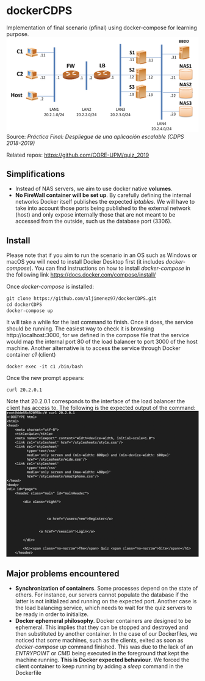 # dockerCDPS
Implementation of final scenario (pfinal) using docker-compose for learning purpose.
![alt scenario](https://github.com/aljimenez97/dockerCDPS/blob/master/github-resources/scenario.png)
Source: *Práctica Final: Despliegue de una aplicación escalable (CDPS 2018-2019)*

Related repos:
https://github.com/CORE-UPM/quiz_2019

## Simplifications 
- Instead of NAS servers, we aim to use docker native **volumes**.
- **No FireWall container will be set up**. By carefully defining the internal networks Docker itself publishes the expected *iptables*. We will have to take into account those ports being published to the external network (host) and only expose internally those that are not meant to be accessed from the outside, such us the database port (3306).

## Install 
Please note that if you aim to run the scenario in an OS such as Windows or macOS you will need to install Docker Desktop first (it includes *docker-compose*). You can find instructions on how to install *docker-compose* in the following link https://docs.docker.com/compose/install/

Once *docker-compose* is installed:
```
git clone https://github.com/aljimenez97/dockerCDPS.git
cd dockerCDPS
docker-compose up
```
It will take a while for the last command to finish. Once it does, the service should be running. The easiest way to check it is browsing http://localhost:3000, for we defined in the compose file that the service would map the internal port 80 of the load balancer to port 3000 of the host machine. 
 Another alternative is to access the service through Docker container *c1* (client)
 ```
docker exec -it c1 /bin/bash
```
Once the new prompt appears:
 ```
curl 20.2.0.1
```
Note that 20.2.0.1 corresponds to the interface of the load balancer the client has access to. The following is the expected output of the command:
![alt curl output](https://github.com/aljimenez97/dockerCDPS/blob/master/github-resources/curl.png)

## Major problems encountered
- **Synchronization of containers**. Some processes depend on the state of others. For instance, our servers cannot populate the database if the latter is not initialized and running on the expected port. Another case is the load balancing service, which needs to wait for the quiz servers to be ready in order to initialize.
- **Docker ephemeral philosophy**. Docker containers are designed to be ephemeral. This implies that they can be stopped and destroyed and then substituted by another container. In the case of our Dockerfiles, we noticed that some machines, such as the clients, exited as soon as *docker-compose up* command finished. This was due to the lack of an *ENTRYPOINT* or *CMD* being executed in the foreground that kept the machine running. **This is Docker expected behaviour**. We forced the client container to keep running by adding a *sleep* command in the Dockerfile
